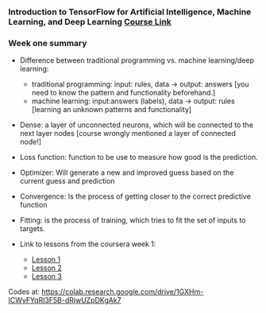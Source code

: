 ### Introduction to TensorFlow for Artificial Intelligence, Machine Learning, and Deep Learning   [Course Link](https://www.coursera.org/learn/introduction-tensorflow)

### Week one summary

- Difference between traditional programming vs. machine learning/deep learning:
  - traditional programming: input: rules, data -> output: answers  [you need to know the pattern and functionality beforehand.]
  - machine learning: input:answers (labels), data -> output: rules [learning an unknown patterns and functionality]
  
- Dense: a layer of unconnected neurons, which will be connected to the next layer nodes [course wrongly mentioned a layer of connected node!]

- Loss function: function to be use to measure how good is the prediction.
- Optimizer: Will generate a new and improved guess based on the current guess and prediction
- Convergence: Is the process of getting closer to the correct predictive function
- Fitting: is the process of training, which tries to fit the set of inputs to targets.

- Link to lessons from the coursera week 1: 

    - [Lesson 1](xx)
    - [Lesson 2](xx)
    - [Lesson 3](xx)
    
Codes at: https://colab.research.google.com/drive/1GXHm-ICWyFYqRl3F5B-dRjwUZpDKgAk7
